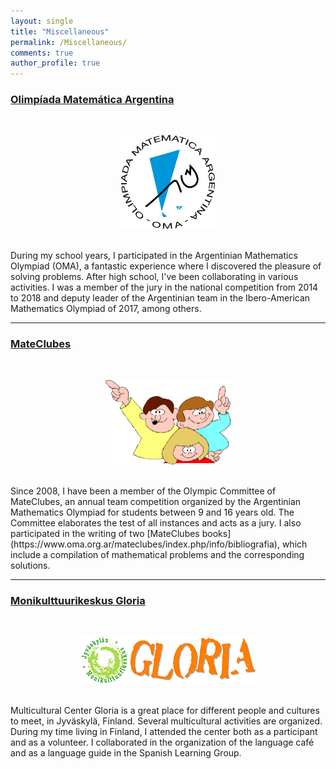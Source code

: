 ```yaml
---
layout: single
title: "Miscellaneous"
permalink: /Miscellaneous/
comments: true
author_profile: true
---
```


### [Olimpíada Matemática Argentina](https://www.oma.org.ar/)
<br/>
<p align="center">
<img src="/others/logo-oma.gif"  width="150" height="150"/>
</p>
<br/>
During my school years, I participated in the Argentinian Mathematics Olympiad (OMA), a fantastic experience where I discovered the pleasure of solving problems. After high school, I've been collaborating in various activities. I was a member of the jury in the national competition from 2014 to 2018 and
deputy leader of the Argentinian team in the Ibero-American Mathematics Olympiad of 2017, among others.

--- 

### [MateClubes](https://www.oma.org.ar/mateclubes/index.php)
<br/>
<p align="center">
<img src="/others/logo400.png"  width="200" height="135.5 "/>
</p>
<br/>
Since 2008, I have been a member of the Olympic Committee of MateClubes, an annual team competition organized by the Argentinian Mathematics Olympiad 
for students between 9 and 16 years old. The Committee elaborates the test of all instances and acts as a jury. I also participated in the writing of two 
[MateClubes books](https://www.oma.org.ar/mateclubes/index.php/info/bibliografia), which include a compilation of mathematical problems and the corresponding solutions. 

--- 


### [Monikulttuurikeskus Gloria](https://www.gloriajkl.fi/)
<br/>
<p align="center">
<img src="/others/gloria_logo.png"/>
</p>
<br/>
Multicultural Center Gloria is a great place for different people and cultures to meet, in Jyväskylä, Finland. Several multicultural activities are organized. During my time living in Finland, I attended the center both as a participant and as a volunteer. I collaborated in the organization of the language café and as a language guide in the Spanish Learning Group.

